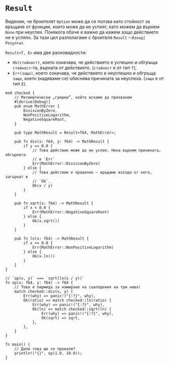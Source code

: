 # `Result`

Видяхме, че броителят `Option` може да се ползва като стойност за връщане от
функции, които може да не успеят, като можем да върнем `None` при неуспех.
Понякога обаче е важно да кажем _защо_ действието не е успяло. За тази цел
разполагаме с броителя `Result` – `Изход|Резултат`.

`Result<T, E>` има две разновидности:

* `Ok(стойност)`, което означава, че действието е успешно и обгръща
  `стойност`-та, върната от действието. (`стойност` е от тип `T`);
* `Err(защо)`, което означава, че действието е неуспешно и обгръща `защо`,
  което (надяваме се) обяснява причината за неуспеха. (`защо` е от тип `E`).

```rust,editable,ignore,mdbook-runnable
mod checked {
    // Математически „грешки”, който искаме да прихванем
    #[derive(Debug)]
    pub enum MathError {
        DivisionByZero,
        NonPositiveLogarithm,
        NegativeSquareRoot,
    }

    pub type MathResult = Result<f64, MathError>;

    pub fn div(x: f64, y: f64) -> MathResult {
        if y == 0.0 {
            // Това действие може да не успее. Нека върнем причината, обгърната
            // в `Err`
            Err(MathError::DivisionByZero)
        } else {
            // Това действие е правилно – връщаме изхода от него, загърнат в
            // `Ok`.
            Ok(x / y)
        }
    }

    pub fn sqrt(x: f64) -> MathResult {
        if x < 0.0 {
            Err(MathError::NegativeSquareRoot)
        } else {
            Ok(x.sqrt())
        }
    }

    pub fn ln(x: f64) -> MathResult {
        if x <= 0.0 {
            Err(MathError::NonPositiveLogarithm)
        } else {
            Ok(x.ln())
        }
    }
}

// `op(x, y)` === `sqrt(ln(x / y))`
fn op(x: f64, y: f64) -> f64 {
    // Това е пирмида за намиране на съвпадения на три нива!
    match checked::div(x, y) {
        Err(why) => panic!("{:?}", why),
        Ok(ratio) => match checked::ln(ratio) {
            Err(why) => panic!("{:?}", why),
            Ok(ln) => match checked::sqrt(ln) {
                Err(why) => panic!("{:?}", why),
                Ok(sqrt) => sqrt,
            },
        },
    }
}

fn main() {
    // Дали това ще се провали?
    println!("{}", op(1.0, 10.0));
}
```
